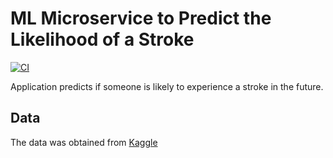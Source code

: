 # ML Microservice to Predict the Likelihood of a Stroke

[![CI](https://github.com/rmratliffbrown/ml-stroke-predictor/actions/workflows/main.yml/badge.svg)](https://github.com/rmratliffbrown/ml-stroke-predictor/actions/workflows/main.yml)

Application predicts if someone is likely to experience a stroke in the future.

## Data 

The data was obtained from [Kaggle](https://www.kaggle.com/datasets/fedesoriano/stroke-prediction-dataset)


